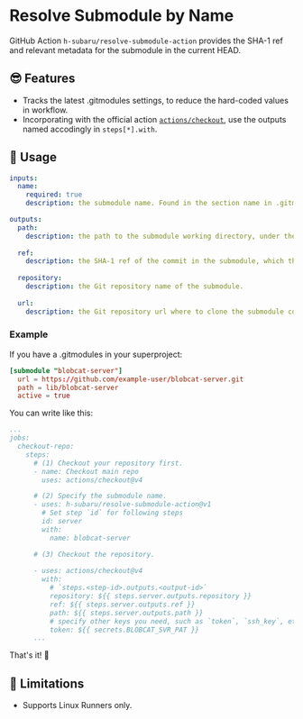 [market:actions:checkout]: https://github.com/marketplace/actions/checkout

# Resolve Submodule by Name

GitHub Action `h-subaru/resolve-submodule-action` provides the SHA-1 ref and relevant metadata for the submodule in the current HEAD.

😎️ Features
---------

- Tracks the latest .gitmodules settings, to reduce the hard-coded values in workflow.
- Incorporating with the official action [`actions/checkout`][market:actions:checkout], use the outputs named accodingly in `steps[*].with`. 


📑️ Usage
---------

```yaml
inputs:
  name:
    required: true
    description: the submodule name. Found in the section name in .gitmodules.
```

```yaml
outputs:
  path:
    description: the path to the submodule working directory, under the superproject.
    
  ref:
    description: the SHA-1 ref of the commit in the submodule, which the superproject tracks.
    
  repository:
    description: the Git repository name of the submodule.
    
  url:
    description: the Git repository url where to clone the submodule contents from
```

### Example

If you have a .gitmodules in your superproject:

```toml
[submodule "blobcat-server"]
  url = https://github.com/example-user/blobcat-server.git
  path = lib/blobcat-server
  active = true
```

You can write like this:

```yaml:./.github/workflows/your-workflow.yaml
...
jobs:
  checkout-repo:
    steps:
      # (1) Checkout your repository first.
      - name: Checkout main repo
        uses: actions/checkout@v4

      # (2) Specify the submodule name.
      - uses: h-subaru/resolve-submodule-action@v1
        # Set step `id` for following steps
        id: server
        with:
          name: blobcat-server

      # (3) Checkout the repository.
      
      - uses: actions/checkout@v4
        with:
          # `steps.<step-id>.outputs.<output-id>`
          repository: ${{ steps.server.outputs.repository }}
          ref: ${{ steps.server.outputs.ref }}
          path: ${{ steps.server.outputs.path }}
          # specify other keys you need, such as `token`, `ssh_key`, etc......
          token: ${{ secrets.BLOBCAT_SVR_PAT }}
      ...
```

That's it! 🍵️

🙇️ Limitations
----------

- Supports Linux Runners only.

